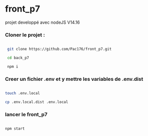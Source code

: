 # front_p7

projet developpé avec nodeJS V14.16

 ### Cloner le projet :

```````bash

 git clone https://github.com/Pac176/front_p7.git

 cd back_p7

 npm i
```````
### Creer un fichier .env et y mettre les variables de .env.dist

```````bash

touch .env.local

cp .env.local.dist .env.local

```````
 
 ### lancer le front_p7

```````bash

npm start

```````